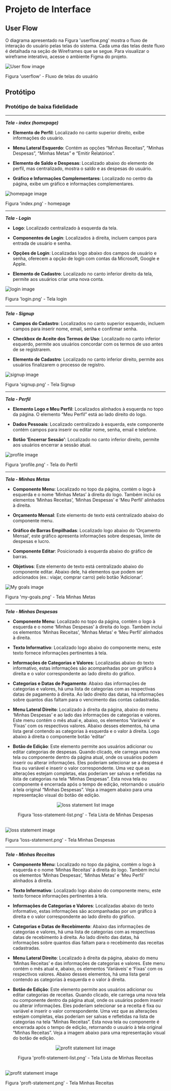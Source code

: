 
# Projeto de Interface

## User Flow

O diagrama apresentado na Figura 'userflow.png' mostra o fluxo de interação do usuário pelas telas do sistema. Cada uma das telas deste fluxo é detalhada na seção de Wireframes que se segue. Para visualizar o wireframe interativo, acesse o ambiente Figma do projeto.

<div style="text-align:left;">
  <img src="img/userflow.png" alt="User flow image" style="max-width:100%; height:auto;">
</div>

<p style="clear:left;">Figura 'userflow' - Fluxo de telas do usuário</p>

## Protótipo

### Protótipo de baixa fidelidade

---

***Tela - index (homepage)***

* **Elemento de Perfil**: Localizado no canto superior direito, exibe informações do usuário.

* **Menu Lateral Esquerdo**: Contém as opções “Minhas Receitas”, “Minhas Despesas”, “Minhas Metas” e “Emitir Relatórios”.

* **Elemento de Saldo e Despesas**: Localizado abaixo do elemento de perfil, mas centralizado, mostra o saldo e as despesas do usuário.

* **Gráfico e Informações Complementares**: Localizado no centro da página, exibe um gráfico e informações complementares.

<div style="text-align:left;">
  <img src="img/prototype/index.png" alt="homepage image" style="max-width:100%; height:auto;">
</div>

<p style="clear:left;">Figura 'index.png' - homepage</p>

---

***Tela - Login***

* **Logo**: Localizado centralizado à esquerda da tela.

* **Componentes de Login**: Localizados à direita, incluem campos para entrada de usuário e senha.

* **Opções de Login**: Localizadas logo abaixo dos campos de usuário e senha, oferecem a opção de login com contas da Microsoft, Google e Apple.

* **Elemento de Cadastro**: Localizado no canto inferior direito da tela, permite aos usuários criar uma nova conta.

<div style="text-align:left;">
  <img src="img/prototype/login.png" alt="login image" style="max-width:100%; height:auto;">
</div>

<p style="clear:left;">Figura 'login.png' - Tela login</p>

 ---

 ***Tela - Signup***

* **Campos do Cadastro**: Localizados no canto superior esquerdo, incluem campos para inserir nome, email, senha e confirmar senha.

* **Checkbox de Aceite dos Termos de Uso**: Localizado no canto inferior esquerdo, permite aos usuários concordar com os termos de uso antes de se registrarem.

* **Elemento de Cadastro**: Localizado no canto inferior direito, permite aos usuários finalizarem o processo de registro.

<div style="text-align:left;">
  <img src="img/prototype/signup.png" alt="signup image" style="max-width:100%; height:auto;">
</div>

<p style="clear:left;">Figura 'signup.png' - Tela Signup</p>

---

***Tela - Perfil***

* **Elemento Logo e Meu Perfil**: Localizados alinhados à esquerda no topo da página. O elemento “Meu Perfil” está ao lado direito do logo.

* **Dados Pessoais**: Localizado centralizado à esquerda, este componente contém campos para inserir ou editar nome, senha, email e telefone.

* **Botão ‘Encerrar Sessão’**: Localizado no canto inferior direito, permite aos usuários encerrar a sessão atual.

<div style="text-align:left;">
  <img src="img/prototype/profile.png" alt="profile image" style="max-width:100%; height:auto;">
</div>

<p style="clear:left;">Figura 'profile.png' - Tela do Perfil</p>

---

***Tela - Minhas Metas***

* **Componente Menu**: Localizado no topo da página, contém o logo à esquerda e o nome ‘Minhas Metas’ à direita do logo. Também inclui os elementos ‘Minhas Receitas’, ‘Minhas Despesas’ e ‘Meu Perfil’ alinhados à direita.

* **Orçamento Mensal**: Este elemento de texto está centralizado abaixo do componente menu.

* **Gráfico de Barras Empilhadas**: Localizado logo abaixo do ‘Orçamento Mensal’, este gráfico apresenta informações sobre despesas, limite de despesas e lucro.

* **Componente Editar**: Posicionado à esquerda abaixo do gráfico de barras.

* **Objetivos**: Este elemento de texto está centralizado abaixo do componente editar. Abaixo dele, há elementos que podem ser adicionados (ex.: viajar, comprar carro) pelo botão ‘Adicionar’.

<div style="text-align:left;">
  <img src="img/prototype/my-goals.png" alt="My goals image" style="max-width:100%; height:auto;">
</div>

<p style="clear:left;">Figura 'my-goals.png' - Tela Minhas Metas</p>

---

***Tela - Minhas Despesas***

* **Componente Menu**: Localizado no topo da página, contém o logo à esquerda e o nome ‘Minhas Despesas’ à direita do logo. Também inclui os elementos ‘Minhas Receitas’, ‘Minhas Metas’ e ‘Meu Perfil’ alinhados à direita.

* **Texto Informativo**: Localizado logo abaixo do componente menu, este texto fornece informações pertinentes à tela.

* **Informações de Categorias e Valores**: Localizadas abaixo do texto informativo, estas informações são acompanhadas por um gráfico à direita e o valor correspondente ao lado direito do gráfico.

* **Categorias e Datas de Pagamento**: Abaixo das informações de categorias e valores, há uma lista de categorias com as respectivas datas de pagamento à direita. Ao lado direito das datas, há informações sobre quantos dias faltam para o vencimento das contas cadastradas.

* **Menu Lateral Direito**: Localizado à direita da página, abaixo do menu ‘Minhas Despesas’ e ao lado das informações de categorias e valores. Este menu contém o mês atual e, abaixo, os elementos ‘Variáveis’ e ‘Fixas’ com os respectivos valores. Abaixo desses elementos, há uma lista geral contendo as categorias à esquerda e o valor à direita. Logo abaixo à direita o componente botão 'editar'

* **Botão de Edição**: Este elemento permite aos usuários adicionar ou editar categorias de despesas. Quando clicado, ele carrega uma nova tela ou componente dentro da página atual, onde os usuários podem inserir ou alterar informações. Eles poderiam selecionar se a despesa é fixa ou variável e inserir o valor correspondente. Uma vez que as alterações estejam completas, elas poderiam ser salvas e refletidas na lista de categorias na tela “Minhas Despesas”. Esta nova tela ou componente é encerrada após o tempo de edição, retornando o usuário à tela original “Minhas Despesas”. Veja a imagem abaixo para uma representação visual do botão de edição.
<div style="text-align:center;">
  <img src="img/prototype/loss-statement-list.png" alt="loss statement list image" style="max-width:100%; height:auto;">
</div>

<p style="text-align:center;">Figura 'loss-statement-list.png' - Tela Lista de Minhas Despesas</p>

<br>

<div style="text-align:left;">
  <img src="img/prototype/loss-statement.png" alt="loss statement image" style="max-width:100%; height:auto;">
</div>

<p style="clear:left;">Figura 'loss-statement.png' - Tela Minhas Despesas</p>

---

***Tela - Minhas Receitas***

* **Componente Menu**: Localizado no topo da página, contém o logo à esquerda e o nome ‘Minhas Receitas’ à direita do logo. Também inclui os elementos ‘Minhas Despesas’, ‘Minhas Metas’ e ‘Meu Perfil’ alinhados à direita.

* **Texto Informativo**: Localizado logo abaixo do componente menu, este texto fornece informações pertinentes à tela.

* **Informações de Categorias e Valores**: Localizadas abaixo do texto informativo, estas informações são acompanhadas por um gráfico à direita e o valor correspondente ao lado direito do gráfico.

* **Categorias e Datas de Recebimento**: Abaixo das informações de categorias e valores, há uma lista de categorias com as respectivas datas de recebimento à direita. Ao lado direito das datas, há informações sobre quantos dias faltam para o recebimento das receitas cadastradas.

* **Menu Lateral Direito**: Localizado à direita da página, abaixo do menu ‘Minhas Receitas’ e das informações de categorias e valores. Este menu contém o mês atual e, abaixo, os elementos ‘Variáveis’ e ‘Fixas’ com os respectivos valores. Abaixo desses elementos, há uma lista geral contendo as categorias à esquerda e o valor à direita.

* **Botão de Edição**: Este elemento permite aos usuários adicionar ou editar categorias de receitas. Quando clicado, ele carrega uma nova tela ou componente dentro da página atual, onde os usuários podem inserir ou alterar informações. Eles poderiam selecionar se a receita é fixa ou variável e inserir o valor correspondente. Uma vez que as alterações estejam completas, elas poderiam ser salvas e refletidas na lista de categorias na tela “Minhas Receitas”. Esta nova tela ou componente é encerrada após o tempo de edição, retornando o usuário à tela original “Minhas Receitas”. Veja a imagem abaixo para uma representação visual do botão de edição.

<div style="text-align:center;">
  <img src="img/prototype/profit-statement-list.png" alt="profit statement list image" style="max-width:100%; height:auto;">
</div>

<p style="text-align:center;">Figura 'profit-statement-list.png' - Tela Lista de Minhas Receitas</p>

<br>

<div style="text-align:left;">
  <img src="img/prototype/profit-statement.png" alt="profit statement image" style="max-width:100%; height:auto;">
</div>

<p style="clear:left;">Figura 'proft-statement.png' - Tela Minhas Receitas</p>